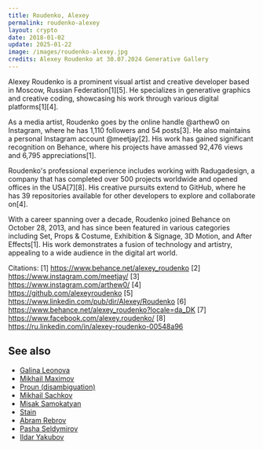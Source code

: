 ```yaml
---
title: Roudenko, Alexey
permalink: roudenko-alexey
layout: crypto
date: 2018-01-02
update: 2025-01-22
image: /images/roudenko-alexey.jpg
credits: Alexey Roudenko at 30.07.2024 Generative Gallery
---
```


Alexey Roudenko is a prominent visual artist and creative developer based in Moscow, Russian Federation[1][5]. He specializes in generative graphics and creative coding, showcasing his work through various digital platforms[1][4].

As a media artist, Roudenko goes by the online handle @arthew0 on Instagram, where he has 1,110 followers and 54 posts[3]. He also maintains a personal Instagram account @meetjay[2]. His work has gained significant recognition on Behance, where his projects have amassed 92,476 views and 6,795 appreciations[1].

Roudenko's professional experience includes working with Radugadesign, a company that has completed over 500 projects worldwide and opened offices in the USA[7][8]. His creative pursuits extend to GitHub, where he has 39 repositories available for other developers to explore and collaborate on[4].

With a career spanning over a decade, Roudenko joined Behance on October 28, 2013, and has since been featured in various categories including Set, Props & Costume, Exhibition & Signage, 3D Motion, and After Effects[1]. His work demonstrates a fusion of technology and artistry, appealing to a wide audience in the digital art world.

Citations:
[1] https://www.behance.net/alexey_roudenko
[2] https://www.instagram.com/meetjay/
[3] https://www.instagram.com/arthew0/
[4] https://github.com/alexeyroudenko
[5] https://www.linkedin.com/pub/dir/Alexey/Roudenko
[6] https://www.behance.net/alexey_roudenko?locale=da_DK
[7] https://www.facebook.com/alexey.roudenko/
[8] https://ru.linkedin.com/in/alexey-roudenko-00548a96


## See also

- [Galina Leonova](galina-leonova)  
- [Mikhail Maximov](mikhail-maximov)  
- [Proun (disambiguation)](proun-disambiguation)  
- [Mikhail Sachkov](mi-sachkov)  
- [Misak Samokatyan](misak-samokatyan)  
- [Stain](stain)  
- [Abram Rebrov](abram-rebrov)  
- [Pasha Seldymirov](pasha-seldymirov)  
- [Ildar Yakubov](ildar-yakubov)
